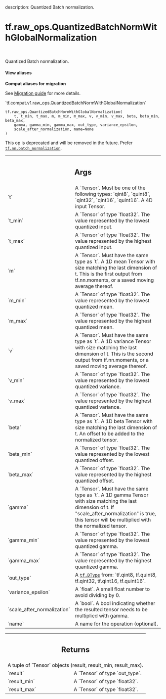 description: Quantized Batch normalization.

<div itemscope itemtype="http://developers.google.com/ReferenceObject">
<meta itemprop="name" content="tf.raw_ops.QuantizedBatchNormWithGlobalNormalization" />
<meta itemprop="path" content="Stable" />
</div>

# tf.raw_ops.QuantizedBatchNormWithGlobalNormalization

<!-- Insert buttons and diff -->

<table class="tfo-notebook-buttons tfo-api nocontent" align="left">

</table>



Quantized Batch normalization.

<section class="expandable">
  <h4 class="showalways">View aliases</h4>
  <p>
<b>Compat aliases for migration</b>
<p>See
<a href="https://www.tensorflow.org/guide/migrate">Migration guide</a> for
more details.</p>
<p>`tf.compat.v1.raw_ops.QuantizedBatchNormWithGlobalNormalization`</p>
</p>
</section>

<pre class="devsite-click-to-copy prettyprint lang-py tfo-signature-link">
<code>tf.raw_ops.QuantizedBatchNormWithGlobalNormalization(
    t, t_min, t_max, m, m_min, m_max, v, v_min, v_max, beta, beta_min, beta_max,
    gamma, gamma_min, gamma_max, out_type, variance_epsilon,
    scale_after_normalization, name=None
)
</code></pre>



<!-- Placeholder for "Used in" -->

This op is deprecated and will be removed in the future. Prefer
<a href="../../tf/nn/batch_normalization.md"><code>tf.nn.batch_normalization</code></a>.

<!-- Tabular view -->
 <table class="responsive fixed orange">
<colgroup><col width="214px"><col></colgroup>
<tr><th colspan="2"><h2 class="add-link">Args</h2></th></tr>

<tr>
<td>
`t`
</td>
<td>
A `Tensor`. Must be one of the following types: `qint8`, `quint8`, `qint32`, `qint16`, `quint16`.
A 4D input Tensor.
</td>
</tr><tr>
<td>
`t_min`
</td>
<td>
A `Tensor` of type `float32`.
The value represented by the lowest quantized input.
</td>
</tr><tr>
<td>
`t_max`
</td>
<td>
A `Tensor` of type `float32`.
The value represented by the highest quantized input.
</td>
</tr><tr>
<td>
`m`
</td>
<td>
A `Tensor`. Must have the same type as `t`.
A 1D mean Tensor with size matching the last dimension of t.
This is the first output from tf.nn.moments,
or a saved moving average thereof.
</td>
</tr><tr>
<td>
`m_min`
</td>
<td>
A `Tensor` of type `float32`.
The value represented by the lowest quantized mean.
</td>
</tr><tr>
<td>
`m_max`
</td>
<td>
A `Tensor` of type `float32`.
The value represented by the highest quantized mean.
</td>
</tr><tr>
<td>
`v`
</td>
<td>
A `Tensor`. Must have the same type as `t`.
A 1D variance Tensor with size matching the last dimension of t.
This is the second output from tf.nn.moments,
or a saved moving average thereof.
</td>
</tr><tr>
<td>
`v_min`
</td>
<td>
A `Tensor` of type `float32`.
The value represented by the lowest quantized variance.
</td>
</tr><tr>
<td>
`v_max`
</td>
<td>
A `Tensor` of type `float32`.
The value represented by the highest quantized variance.
</td>
</tr><tr>
<td>
`beta`
</td>
<td>
A `Tensor`. Must have the same type as `t`.
A 1D beta Tensor with size matching the last dimension of t.
An offset to be added to the normalized tensor.
</td>
</tr><tr>
<td>
`beta_min`
</td>
<td>
A `Tensor` of type `float32`.
The value represented by the lowest quantized offset.
</td>
</tr><tr>
<td>
`beta_max`
</td>
<td>
A `Tensor` of type `float32`.
The value represented by the highest quantized offset.
</td>
</tr><tr>
<td>
`gamma`
</td>
<td>
A `Tensor`. Must have the same type as `t`.
A 1D gamma Tensor with size matching the last dimension of t.
If "scale_after_normalization" is true, this tensor will be multiplied
with the normalized tensor.
</td>
</tr><tr>
<td>
`gamma_min`
</td>
<td>
A `Tensor` of type `float32`.
The value represented by the lowest quantized gamma.
</td>
</tr><tr>
<td>
`gamma_max`
</td>
<td>
A `Tensor` of type `float32`.
The value represented by the highest quantized gamma.
</td>
</tr><tr>
<td>
`out_type`
</td>
<td>
A <a href="../../tf/dtypes/DType.md"><code>tf.DType</code></a> from: `tf.qint8, tf.quint8, tf.qint32, tf.qint16, tf.quint16`.
</td>
</tr><tr>
<td>
`variance_epsilon`
</td>
<td>
A `float`. A small float number to avoid dividing by 0.
</td>
</tr><tr>
<td>
`scale_after_normalization`
</td>
<td>
A `bool`.
A bool indicating whether the resulted tensor
needs to be multiplied with gamma.
</td>
</tr><tr>
<td>
`name`
</td>
<td>
A name for the operation (optional).
</td>
</tr>
</table>



<!-- Tabular view -->
 <table class="responsive fixed orange">
<colgroup><col width="214px"><col></colgroup>
<tr><th colspan="2"><h2 class="add-link">Returns</h2></th></tr>
<tr class="alt">
<td colspan="2">
A tuple of `Tensor` objects (result, result_min, result_max).
</td>
</tr>
<tr>
<td>
`result`
</td>
<td>
A `Tensor` of type `out_type`.
</td>
</tr><tr>
<td>
`result_min`
</td>
<td>
A `Tensor` of type `float32`.
</td>
</tr><tr>
<td>
`result_max`
</td>
<td>
A `Tensor` of type `float32`.
</td>
</tr>
</table>

